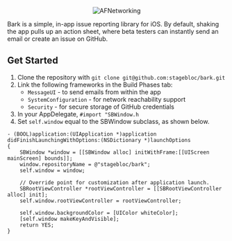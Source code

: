 <p align="center" >
  <img src="http://i.imgur.com/fkR8t4g.png" alt="AFNetworking" title="AFNetworking">
</p>

Bark is a simple, in-app issue reporting library for iOS. By default, shaking the app pulls up an action sheet, where beta testers can instantly send an email or create an issue on GitHub.

## Get Started ##

1. Clone the repository with `git clone git@github.com:stagebloc/bark.git`
2. Link the following frameworks in the Build Phases tab: 
    - `MessageUI` - to send emails from within the app
    - `SystemConfiguration` -  for network reachability support
    - `Security` - for secure storage of GitHub credentials
3. In your AppDelegate, `#import "SBWindow.h`
4. Set `self.window` equal to the SBWindow subclass, as shown below.

```objc
- (BOOL)application:(UIApplication *)application didFinishLaunchingWithOptions:(NSDictionary *)launchOptions
{
    SBWindow *window = [[SBWindow alloc] initWithFrame:[[UIScreen mainScreen] bounds]];
    window.repositoryName = @"stagebloc/bark";
    self.window = window;
    
    // Override point for customization after application launch.
    SBRootViewController *rootViewController = [[SBRootViewController alloc] init];
    self.window.rootViewController = rootViewController;
    
    self.window.backgroundColor = [UIColor whiteColor];
    [self.window makeKeyAndVisible];
    return YES;
}
```
